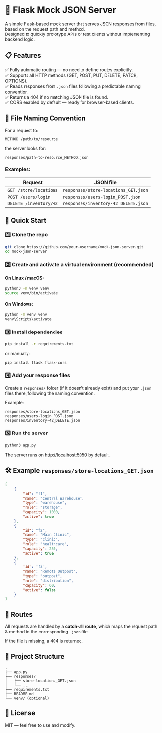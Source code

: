 
# 🧪 Flask Mock JSON Server

A simple Flask-based mock server that serves JSON responses from files, based on the request path and method.  
Designed to quickly prototype APIs or test clients without implementing backend logic.

## 📋 Features

✅ Fully automatic routing — no need to define routes explicitly.  
✅ Supports all HTTP methods (GET, POST, PUT, DELETE, PATCH, OPTIONS).  
✅ Reads responses from `.json` files following a predictable naming convention.  
✅ Returns a 404 if no matching JSON file is found.  
✅ CORS enabled by default — ready for browser-based clients.

## 📄 File Naming Convention

For a request to:
```
METHOD /path/to/resource
```
the server looks for:
```
responses/path-to-resource_METHOD.json
```

### Examples:

| Request                 | JSON file                                |
|-------------------------|------------------------------------------|
| `GET /store/locations`  | `responses/store-locations_GET.json`     |
| `POST /users/login`     | `responses/users-login_POST.json`        |
| `DELETE /inventory/42`  | `responses/inventory-42_DELETE.json`     |

## 🚀 Quick Start

### 1️⃣ Clone the repo
```bash
git clone https://github.com/your-username/mock-json-server.git
cd mock-json-server
```

### 2️⃣ Create and activate a virtual environment (recommended)

#### On Linux / macOS:
```bash
python3 -m venv venv
source venv/bin/activate
```

#### On Windows:
```cmd
python -m venv venv
venv\Scripts\activate
```

### 3️⃣ Install dependencies
```bash
pip install -r requirements.txt
```

or manually:
```bash
pip install flask flask-cors
```

### 4️⃣ Add your response files
Create a `responses/` folder (if it doesn’t already exist) and put your `.json` files there, following the naming convention.

Example:
```
responses/store-locations_GET.json
responses/users-login_POST.json
responses/inventory-42_DELETE.json
```

### 5️⃣ Run the server
```bash
python3 app.py
```

The server runs on [http://localhost:5050](http://localhost:5050) by default.

## 🛠 Example `responses/store-locations_GET.json`

```json
[
    {
        "id": "f1",
        "name": "Central Warehouse",
        "type": "warehouse",
        "role": "storage",
        "capacity": 1000,
        "active": true
    },
    {
        "id": "f2",
        "name": "Main Clinic",
        "type": "clinic",
        "role": "healthcare",
        "capacity": 250,
        "active": true
    },
    {
        "id": "f3",
        "name": "Remote Outpost",
        "type": "outpost",
        "role": "distribution",
        "capacity": 60,
        "active": false
    }
]
```

## 🔗 Routes

All requests are handled by a **catch-all route**, which maps the request path & method to the corresponding `.json` file.

If the file is missing, a 404 is returned.

## 📂 Project Structure

```
.
├── app.py
├── responses/
│   ├── store-locations_GET.json
│   └── ...
├── requirements.txt
├── README.md
└── venv/ (optional)
```

## 📝 License

MIT — feel free to use and modify.
